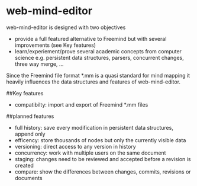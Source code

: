 # web-mind-editor
web-mind-editor is designed with two objectives
- provide a full featured alternative to Freemind but with several improvements (see Key features)
- learn/experiement/prove several academic concepts from computer science e.g. persistent data structures, parsers, concurrent changes, three way merge, ...

Since the Freemind file format *.mm is a quasi standard for mind mapping 
it heavily influences the data structures and features of web-mind-editor.

##Key features
- compatibilty: import and export of Freemind *.mm files

##planned features
- full history: save every modification in persistent data structures, append only
- efficency: store thousands of nodes but only the currently visible data
- versioning: direct access to any version in history
- concurrency: work with multiple users on the same document
- staging: changes need to be reviewed and accepted before a revision is created
- compare: show the differences between changes, commits, revisions or documents
